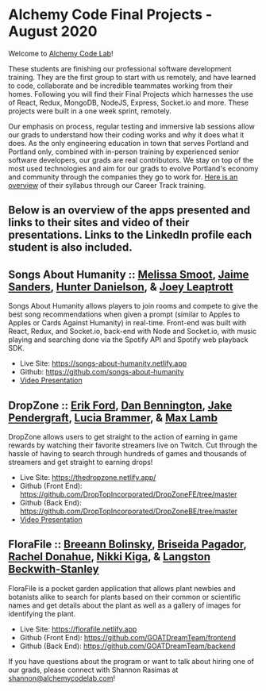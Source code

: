 # Alchemy Code Final Projects - August 2020

Welcome to [Alchemy Code Lab](https://www.alchemycodelab.com)! 

These students are finishing our professional software development training. They are the first group to start with us remotely, and have learned to code, collaborate and be incredible teammates working from their homes. Following you will find their Final Projects which harnesses the use of React, Redux, MongoDB, NodeJS, Express, Socket.io and more. These projects were built in a one week sprint, remotely.

Our emphasis on process, regular testing and immersive lab sessions allow our grads to understand how their coding works and why it does what it does. As the only engineering education in town that serves Portland and Portland only, combined with in-person training by experienced senior software developers, our grads are real contributors. We stay on top of the most used technologies and aim for our grads to evolve Portland's economy and community through the companies they go to work for. [Here is an overview](https://docs.google.com/document/d/1RVKZ4wzOLJn5OeIE-94riRoJGLpwLRG1SuBdGY7sedg/edit?usp=sharing) of their syllabus through our Career Track training.  

## Below is an overview of the apps presented and links to their sites and video of their presentations. Links to the LinkedIn profile each student is also included.

## Songs About Humanity :: [Melissa Smoot](https://smoot.dog/), [Jaime Sanders](https://www.linkedin.com/in/jaimelyn/), [Hunter Danielson](https://hdanielson.com/), & [Joey Leaptrott](https://www.linkedin.com/in/joey-leaptrott/) 

Songs About Humanity allows players to join rooms and compete to give the best song recommendations when given a prompt (similar to Apples to Apples or Cards Against Humanity) in real-time. Front-end was built with React, Redux, and Socket.io, back-end with Node and Socket.io, with music playing and searching done via the Spotify API and Spotify web playback SDK.

- Live Site: https://songs-about-humanity.netlify.app
- Github: https://github.com/songs-about-humanity
- [Video Presentation](https://zoom.us/rec/share/vNQyc5qz2khJcqvExkbNVaEeJ6qiaaa82iEWrKBZyEqbAM-Eu2yiHC08hGLjkHad?startTime=1598653839000)

## DropZone :: [Erik Ford](https://www.linkedin.com/in/erik-ford-business/), [Dan Bennington](https://www.linkedin.com/in/dan-bennington/), [Jake Pendergraft](https://www.linkedin.com/in/jake-pendergraft/), [Lucia Brammer](https://lucia-brammer.com/), & [Max Lamb](https://www.linkedin.com/in/max-lamb/)
  
DropZone allows users to get straight to the action of earning in game rewards by watching their favorite streamers live on Twitch. Cut through the hassle of having to search through hundreds of games and thousands of streamers and get straight to earning drops!

- Live Site: https://thedropzone.netlify.app/
- Github (Front End): https://github.com/DropTopIncorporated/DropZoneFE/tree/master
- Github (Back End): https://github.com/DropTopIncorporated/DropZoneBE/tree/master
- [Video Presentation](https://zoom.us/rec/share/vNQyc5qz2khJcqvExkbNVaEeJ6qiaaa82iEWrKBZyEqbAM-Eu2yiHC08hGLjkHad?startTime=1598648854000)

## FloraFile :: [Breeann Bolinsky](https://www.linkedin.com/in/breeannbolinsky/), [Briseida Pagador](https://briseida-pagador.com/), [Rachel Donahue](https://www.linkedin.com/in/rachelmdonahue/), [Nikki Kiga](https://www.linkedin.com/in/nikkikiga), & [Langston Beckwith-Stanley](https://www.linkedin.com/in/langston-beckwith-stanley/)

FloraFile is a pocket garden application that allows plant newbies and botanists alike to search for plants based on their common or scientific names and get details about the plant as well as a gallery of images for identifying the plant.

- Live Site: https://florafile.netlify.app 
- Github (Front End): https://github.com/GOATDreamTeam/frontend
- Github (Back End): https://github.com/GOATDreamTeam/backend 
  

If you have questions about the program or want to talk about hiring one of our grads, please connect with Shannon Rasimas at shannon@alchemycodelab.com!
